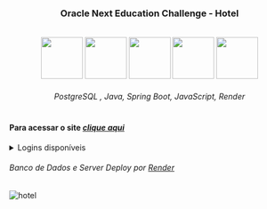 <h3 align="center"> Oracle Next Education Challenge - Hotel </h3>

<br>

<div align="center">
 
<img width="75px" height="75px" src="https://github.com/lucas-adm/one-challenge-springboot-hotel/assets/118030896/6c447d00-da27-44c0-880d-eb032efe7dee">
<img width="75px" height="75px" src="https://github.com/lucas-adm/one-challenge-springboot-hotel/assets/118030896/0256ad1e-eced-4521-a3a1-7102c3b4f8d7">
<img width="75px" height="75px" src="https://github.com/lucas-adm/one-challenge-springboot-hotel/assets/118030896/ba256dce-7970-404f-8ebc-93e482480e77">
<img width="75px" height="75px" src="https://github.com/lucas-adm/one-challenge-springboot-hotel/assets/118030896/d9ea1b67-961e-4ce5-a236-dc29c18b225c">
<img width="75px" height="75px" src="https://i.imgur.com/ONuAAaH.png">

###### PostgreSQL , Java, Spring Boot, JavaScript, Render

</div>

#

#### Para acessar o site <a href="https://lucas-adm.github.io/one-challenge-springboot-hotel/">*clique aqui*</a>

<details>
 <summary>Logins disponíveis</summary>
 
```js
"nomes": root, alura, oracle, admin
"senhas": root, alura, oracle, admin
```

</details>

###### Banco de Dados e Server Deploy por <a href="https://render.com">*Render*</a>

![hotel](https://i.imgur.com/TV6x4Wv.png)
